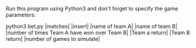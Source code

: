Run this program using Python3 and don't forget to specify the game parameters:

python3 bet.py |matches| |insert| |name of team A| |name of team B| |number of times Team A have won over Team B| |Team a return| |Team B return| |number of games to simulate|
